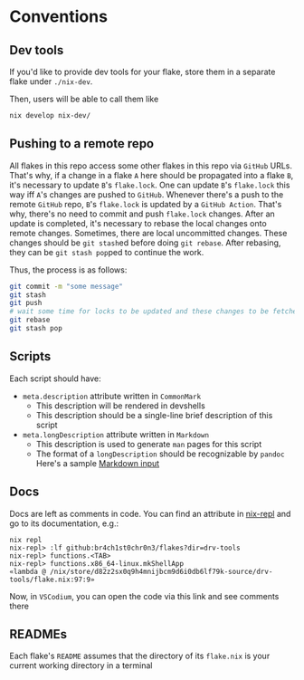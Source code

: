 # Conventions

## Dev tools

If you'd like to provide dev tools for your flake, store them in a separate flake under `./nix-dev`.

Then, users will be able to call them like

```sh
nix develop nix-dev/
```

## Pushing to a remote repo

All flakes in this repo access some other flakes in this repo via `GitHub` URLs.
That's why, if a change in a flake `A` here should be propagated into a flake `B`, it's necessary to update `B`'s `flake.lock`.
One can update `B`'s `flake.lock` this way iff `A`'s changes are pushed to `GitHub`.
Whenever there's a push to the remote `GitHub` repo, `B`'s `flake.lock` is updated by a `GitHub Action`.
That's why, there's no need to commit and push `flake.lock` changes.
After an update is completed, it's necessary to rebase the local changes onto remote changes.
Sometimes, there are local uncommitted changes.
These changes should be `git stash`ed before doing `git rebase`.
After rebasing, they can be `git stash pop`ped to continue the work.

Thus, the process is as follows:

```sh
git commit -m "some message"
git stash
git push
# wait some time for locks to be updated and these changes to be fetched
git rebase
git stash pop
```

## Scripts

Each script should have:

- `meta.description` attribute written in `CommonMark`
  - This description will be rendered in devshells
  - This description should be a single-line brief description of this script
- `meta.longDescription` attribute written in `Markdown`
  - This description is used to generate `man` pages for this script
  - The format of a `longDescription` should be recognizable by `pandoc`
Here's a sample [Markdown input](https://pandoc.org/demo/pandoc.1.md)

## Docs

Docs are left as comments in code. You can find an attribute in [nix-repl](https://nixos.org/manual/nix/stable/command-ref/new-cli/nix3-repl.html) and go to its documentation, e.g.:

```console
nix repl
nix-repl> :lf github:br4ch1st0chr0n3/flakes?dir=drv-tools
nix-repl> functions.<TAB>
nix-repl> functions.x86_64-linux.mkShellApp
«lambda @ /nix/store/d82z2sx0q9h4mnijbcm9d6i0db6lf79k-source/drv-tools/flake.nix:97:9»
```

Now, in `VSCodium`, you can open the code via this link and see comments there

## READMEs

Each flake's `README` assumes that the directory of its `flake.nix` is your current working directory in a terminal
